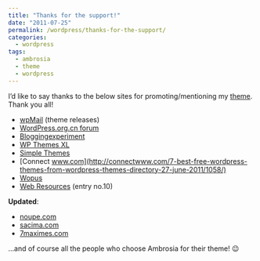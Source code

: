 ```yaml
---
title: "Thanks for the support!"
date: "2011-07-25"
permalink: /wordpress/thanks-for-the-support/
categories:
  - wordpress
tags:
  - ambrosia
  - theme
  - wordpress
---
```


I’d like to say thanks to the below sites for promoting/mentioning my [theme](http://wordpress.org/extend/themes/ambrosia "Ambrosia WordPress theme"). Thank you all!

- [wpMail](http://wpmail.me/newsletter/7/) (theme releases)
- [WordPress.org.cn forum](http://wordpress.org.cn/thread-89958-1-1.html)
- [Bloggingexperiment](http://bloggingexperiment.com/free-wordpress-themes/ambrosia-theme/)
- [WP Themes XL](http://www.wpthemesxl.com/2011/06/ambrosia-wordpress-theme/)
- [Simple Themes](http://free.simplethemes.org/ambrosia.php)
- [Connect www.com](http://connectwww.com/7-best-free-wordpress-themes-from-wordpress-themes-directory-27-june-2011/1058/)
- [Wopus](http://themes.wopus.org/wpthemes/two-column/4599.html)
- [Web Resources](http://www.web-resources.eu/archives/38-%CE%B4%CF%89%CF%81%CE%B5%CE%AC%CE%BD-wordpress-themes) (entry no.10)

**Updated**:

- [noupe.com](http://www.noupe.com/wordpress/50-great-free-wordpress-themes-from-2011.html)
- [sacima.com](http://sacima.com/iphone-ipad-apps/50-great-free-wordpress-themes-from-2011/)
- [7maximes.com](http://www.7maximes.com/50-great-free-wordpress-themes-from-2011/)

...and of course all the people who choose Ambrosia for their theme! 😉
